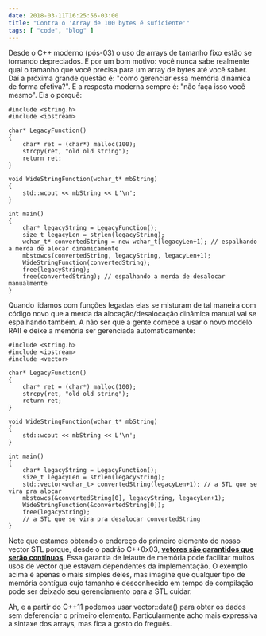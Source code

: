 ```yaml
---
date: 2018-03-11T16:25:56-03:00
title: "Contra o 'Array de 100 bytes é suficiente'"
tags: [ "code", "blog" ]
---
```

Desde o C++ moderno (pós-03) o uso de arrays de tamanho fixo estão se tornando depreciados. E por um bom motivo: você nunca sabe realmente qual o tamanho que você precisa para um array de bytes até você saber. Daí a próxima grande questão é: "como gerenciar essa memória dinâmica de forma efetiva?". E a resposta moderna sempre é: "não faça isso você mesmo". Eis o porquê:

```
#include <string.h>
#include <iostream>

char* LegacyFunction()
{ 
    char* ret = (char*) malloc(100);
    strcpy(ret, "old old string");
    return ret;
}

void WideStringFunction(wchar_t* mbString)
{
    std::wcout << mbString << L'\n';
}

int main()
{
    char* legacyString = LegacyFunction();
    size_t legacyLen = strlen(legacyString);
    wchar_t* convertedString = new wchar_t[legacyLen+1]; // espalhando a merda de alocar dinamicamente
    mbstowcs(convertedString, legacyString, legacyLen+1);
    WideStringFunction(convertedString);
    free(legacyString);
    free(convertedString); // espalhando a merda de desalocar manualmente
}
```

Quando lidamos com funções legadas elas se misturam de tal maneira com código novo que a merda da alocação/desalocação dinâmica manual vai se espalhando também. A não ser que a gente comece a usar o novo modelo RAII e deixe a memória ser gerenciada automaticamente:

```
#include <string.h>
#include <iostream>
#include <vector>

char* LegacyFunction()
{ 
    char* ret = (char*) malloc(100);
    strcpy(ret, "old old string");
    return ret;
}

void WideStringFunction(wchar_t* mbString)
{
    std::wcout << mbString << L'\n';
}

int main()
{
    char* legacyString = LegacyFunction();
    size_t legacyLen = strlen(legacyString);
    std::vector<wchar_t> convertedString(legacyLen+1); // a STL que se vira pra alocar
    mbstowcs(&convertedString[0], legacyString, legacyLen+1);
    WideStringFunction(&convertedString[0]);
    free(legacyString);
    // a STL que se vira pra desalocar convertedString
}
```

Note que estamos obtendo o endereço do primeiro elemento do nosso vector STL porque, desde o padrão C++0x03, [__vetores são garantidos que serão contínuos__](https://herbsutter.com/2008/04/07/cringe-not-vectors-are-guaranteed-to-be-contiguous/). Essa garantia de leiaute de memória pode facilitar muitos usos de vector que estavam dependentes da implementação. O exemplo acima é apenas o mais simples deles, mas imagine que qualquer tipo de memória contígua cujo tamanho é desconhecido em tempo de compilação pode ser deixado seu gerenciamento para a STL cuidar.

Ah, e a partir do C++11 podemos usar vector::data() para obter os dados sem deferenciar o primeiro elemento. Particularmente acho mais expressiva a sintaxe dos arrays, mas fica a gosto do freguês.
